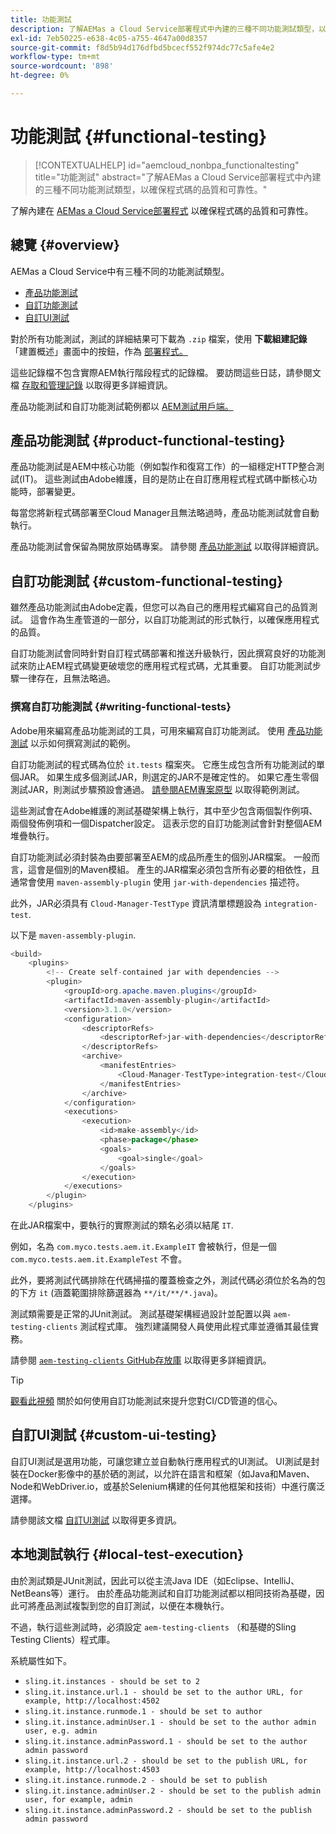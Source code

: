 ```yaml
---
title: 功能測試
description: 了解AEMas a Cloud Service部署程式中內建的三種不同功能測試類型，以確保程式碼的品質和可靠性。
exl-id: 7eb50225-e638-4c05-a755-4647a00d8357
source-git-commit: f8d5b94d176dfbd5bcecf552f974dc77c5afe4e2
workflow-type: tm+mt
source-wordcount: '898'
ht-degree: 0%

---
```



# 功能測試 {#functional-testing}

>[!CONTEXTUALHELP]
>id="aemcloud_nonbpa_functionaltesting"
>title="功能測試"
>abstract="了解AEMas a Cloud Service部署程式中內建的三種不同功能測試類型，以確保程式碼的品質和可靠性。"

了解內建在 [AEMas a Cloud Service部署程式](/help/implementing/cloud-manager/deploy-code.md) 以確保程式碼的品質和可靠性。

## 總覽 {#overview}

AEMas a Cloud Service中有三種不同的功能測試類型。

* [產品功能測試](#product-functional-testing)
* [自訂功能測試](#custom-functional-testing)
* [自訂UI測試](#custom-ui-testing)

對於所有功能測試，測試的詳細結果可下載為 `.zip` 檔案，使用 **下載組建記錄** 「建置概述」畫面中的按鈕，作為 [部署程式。](/help/implementing/cloud-manager/deploy-code.md)

這些記錄檔不包含實際AEM執行階段程式的記錄檔。 要訪問這些日誌，請參閱文檔 [存取和管理記錄](/help/implementing/cloud-manager/manage-logs.md) 以取得更多詳細資訊。

產品功能測試和自訂功能測試範例都以 [AEM測試用戶端。](https://github.com/adobe/aem-testing-clients)

## 產品功能測試 {#product-functional-testing}

產品功能測試是AEM中核心功能（例如製作和復寫工作）的一組穩定HTTP整合測試(IT)。 這些測試由Adobe維護，目的是防止在自訂應用程式程式碼中斷核心功能時，部署變更。

每當您將新程式碼部署至Cloud Manager且無法略過時，產品功能測試就會自動執行。

產品功能測試會保留為開放原始碼專案。 請參閱 [產品功能測試](https://github.com/adobe/aem-test-samples/tree/aem-cloud/smoke) 以取得詳細資訊。

## 自訂功能測試 {#custom-functional-testing}

雖然產品功能測試由Adobe定義，但您可以為自己的應用程式編寫自己的品質測試。 這會作為生產管道的一部分，以自訂功能測試的形式執行，以確保應用程式的品質。

自訂功能測試會同時針對自訂程式碼部署和推送升級執行，因此撰寫良好的功能測試來防止AEM程式碼變更破壞您的應用程式程式碼，尤其重要。 自訂功能測試步驟一律存在，且無法略過。

### 撰寫自訂功能測試 {#writing-functional-tests}

Adobe用來編寫產品功能測試的工具，可用來編寫自訂功能測試。 使用 [產品功能測試](https://github.com/adobe/aem-test-samples/tree/aem-cloud/smoke) 以示如何撰寫測試的範例。

自訂功能測試的程式碼為位於 `it.tests` 檔案夾。 它應生成包含所有功能測試的單個JAR。 如果生成多個測試JAR，則選定的JAR不是確定性的。 如果它產生零個測試JAR，則測試步驟預設會通過。 [請參閱AEM專案原型](https://github.com/adobe/aem-project-archetype/tree/develop/src/main/archetype/it.tests) 以取得範例測試。

這些測試會在Adobe維護的測試基礎架構上執行，其中至少包含兩個製作例項、兩個發佈例項和一個Dispatcher設定。 這表示您的自訂功能測試會針對整個AEM堆疊執行。

自訂功能測試必須封裝為由要部署至AEM的成品所產生的個別JAR檔案。 一般而言，這會是個別的Maven模組。 產生的JAR檔案必須包含所有必要的相依性，且通常會使用 `maven-assembly-plugin` 使用 `jar-with-dependencies` 描述符。

此外，JAR必須具有 `Cloud-Manager-TestType` 資訊清單標題設為 `integration-test`.

以下是 `maven-assembly-plugin`.

```java
<build>
    <plugins>
        <!-- Create self-contained jar with dependencies -->
        <plugin>
            <groupId>org.apache.maven.plugins</groupId>
            <artifactId>maven-assembly-plugin</artifactId>
            <version>3.1.0</version>
            <configuration>
                <descriptorRefs>
                    <descriptorRef>jar-with-dependencies</descriptorRef>
                </descriptorRefs>
                <archive>
                    <manifestEntries>
                        <Cloud-Manager-TestType>integration-test</Cloud-Manager-TestType>
                    </manifestEntries>
                </archive>
            </configuration>
            <executions>
                <execution>
                    <id>make-assembly</id>
                    <phase>package</phase>
                    <goals>
                        <goal>single</goal>
                    </goals>
                </execution>
            </executions>
        </plugin>
    </plugins>
```

在此JAR檔案中，要執行的實際測試的類名必須以結尾 `IT`.

例如，名為 `com.myco.tests.aem.it.ExampleIT` 會被執行，但是一個 `com.myco.tests.aem.it.ExampleTest` 不會。

此外，要將測試代碼排除在代碼掃描的覆蓋檢查之外，測試代碼必須位於名為的包的下方 `it` (涵蓋範圍排除篩選器為 `**/it/**/*.java`)。

測試類需要是正常的JUnit測試。 測試基礎架構經過設計並配置以與 `aem-testing-clients` 測試程式庫。 強烈建議開發人員使用此程式庫並遵循其最佳實務。

請參閱 [`aem-testing-clients` GitHub存放庫](https://github.com/adobe/aem-testing-clients) 以取得更多詳細資訊。

>[!TIP]
>
>[觀看此視頻](https://www.youtube.com/watch?v=yJX6r3xRLHU) 關於如何使用自訂功能測試來提升您對CI/CD管道的信心。

## 自訂UI測試 {#custom-ui-testing}

自訂UI測試是選用功能，可讓您建立並自動執行應用程式的UI測試。 UI測試是封裝在Docker影像中的基於硒的測試，以允許在語言和框架（如Java和Maven、Node和WebDriver.io，或基於Selenium構建的任何其他框架和技術）中進行廣泛選擇。

請參閱該文檔 [自訂UI測試](/help/implementing/cloud-manager/ui-testing.md#custom-ui-testing) 以取得更多資訊。

## 本地測試執行 {#local-test-execution}

由於測試類是JUnit測試，因此可以從主流Java IDE（如Eclipse、IntelliJ、NetBeans等）運行。 由於產品功能測試和自訂功能測試都以相同技術為基礎，因此可將產品測試複製到您的自訂測試，以便在本機執行。

不過，執行這些測試時，必須設定 `aem-testing-clients` （和基礎的Sling Testing Clients）程式庫。

系統屬性如下。

* `sling.it.instances - should be set to 2`
* `sling.it.instance.url.1 - should be set to the author URL, for example, http://localhost:4502`
* `sling.it.instance.runmode.1 - should be set to author`
* `sling.it.instance.adminUser.1 - should be set to the author admin user, e.g. admin`
* `sling.it.instance.adminPassword.1 - should be set to the author admin password`
* `sling.it.instance.url.2 - should be set to the publish URL, for example, http://localhost:4503`
* `sling.it.instance.runmode.2 - should be set to publish`
* `sling.it.instance.adminUser.2 - should be set to the publish admin user, for example, admin`
* `sling.it.instance.adminPassword.2 - should be set to the publish admin password`
